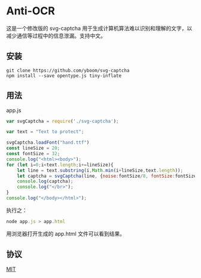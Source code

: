 # Anti-OCR

这是一个修改版的 svg-captcha 用于生成计算机算法难以识别和理解的文字，以减少通信等过程中的信息泄漏。支持中文。

## 安装
```
git clone https://github.com/yboom/svg-captcha
npm install --save opentype.js tiny-inflate
```

## 用法

app.js

```Javascript
var svgCaptcha = require('./svg-captcha');

var text = "Text to protect";

svgCaptcha.loadFont("hand.ttf")
const lineSize = 20;
const fontSize = 32;
console.log("<html><body>");
for (let i=0;i<text.length;i+=lineSize){
	let line = text.substring(i,Math.min(i+lineSize,text.length));
	let captcha = svgCaptcha(line, {noise:fontSize/8, fontSize:fontSize, height:fontSize, width:line.length*fontSize});
	console.log(captcha);
	console.log("</br>");
}
console.log("</body></html>");
```
执行之：
```Javascript
node app.js > app.html
```

用浏览器打开生成的 app.html 文件可以看到结果。

## 协议
[MIT](LICENSE.md)
